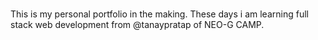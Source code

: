 #
  This is my personal portfolio in the making.
  These days  i am learning full stack web development from @tanaypratap of NEO-G CAMP.